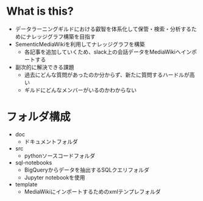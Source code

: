 # What is this?
* データラーニングギルドにおける叡智を体系化して保管・検索・分析するためにナレッジグラフ構築を目指す
* SementicMediaWikiを利用してナレッジグラフを構築
    * 各記事を追加していくため、slack上の会話データをMediaWikiへインポートする
* 副次的に解決できる課題
    * 過去にどんな質問があったのか分からず、新たに質問するハードルが高い
    * ギルドにどんなメンバーがいるのかわからない

# フォルダ構成
* doc
    * ドキュメントフォルダ
* src
    * pythonソースコードフォルダ
* sql-notebooks
    * BigQueryからデータを抽出するSQLクエリフォルダ
    * Jupyter notebookを使用
* template
    * MediaWikiにインポートするためのxmlテンプレフォルダ
    